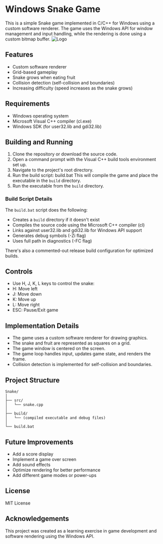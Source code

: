 # Windows Snake Game

This is a simple Snake game implemented in C/C++ for Windows using a custom software renderer. The game uses the Windows API for window management and input handling, while the rendering is done using a custom bitmap buffer.
![Logo](https://rifey.me/Assets/Projects/Snake.png)

## Features

- Custom software renderer
- Grid-based gameplay
- Snake grows when eating fruit
- Collision detection (self-collision and boundaries)
- Increasing difficulty (speed increases as the snake grows)

## Requirements

- Windows operating system
- Microsoft Visual C++ compiler (cl.exe)
- Windows SDK (for user32.lib and gdi32.lib)

## Building and Running

1. Clone the repository or download the source code.
2. Open a command prompt with the Visual C++ build tools environment set up.
3. Navigate to the project's root directory.
4. Run the build script:
    build.bat
    This will compile the game and place the executable in the `build` directory.
5. Run the executable from the `build` directory.

### Build Script Details

The `build.bat` script does the following:

- Creates a `build` directory if it doesn't exist
- Compiles the source code using the Microsoft C++ compiler (cl)
- Links against user32.lib and gdi32.lib for Windows API support
- Generates debug symbols (-Zi flag)
- Uses full path in diagnostics (-FC flag)

There's also a commented-out release build configuration for optimized builds.

## Controls

- Use H, J, K, L keys to control the snake:
- H: Move left
- J: Move down
- K: Move up
- L: Move right
- ESC: Pause/Exit game

## Implementation Details

- The game uses a custom software renderer for drawing graphics.
- The snake and fruit are represented as squares on a grid.
- The game window is centered on the screen.
- The game loop handles input, updates game state, and renders the frame.
- Collision detection is implemented for self-collision and boundaries.

## Project Structure
```
Snake/
│
├── src/
│   └── snake.cpp
│
├── build/
│   └── (compiled executable and debug files)
│
└── build.bat
```

## Future Improvements

- Add a score display
- Implement a game over screen
- Add sound effects
- Optimize rendering for better performance
- Add different game modes or power-ups

## License

MIT License

## Acknowledgements

This project was created as a learning exercise in game development and software rendering using the Windows API.
